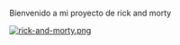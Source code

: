 Bienvenido a mi proyecto de rick and morty

[![rick-and-morty.png](https://i.postimg.cc/gk6KJgyn/rick-and-morty.png)](https://postimg.cc/JGMXYc2L)
